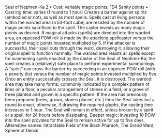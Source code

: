 Seal of Nephren-Ka 2
• Cost:  variable magic points; 1D4 Sanity points
•
 Cast
ing time: varies (1 round to 1 hour)
Creates a barrier against spirits (embodied or not), as well as 
most spells. Spells cast at living persons within the warded 
area (a 50-foot cube) are resisted by the number of magic 
points sacrificed to the spell. The caster invests as many magic 
points as desired. If magical attacks (spells) are directed 
into the warded area, an opposed POW roll is made by 
the attacking spellcaster versus the number of magic points 
invested multiplied by 5. If the attacker is successful, their 
spell cuts through the ward, destroying it, allowing their 
original spell to function normally. The warded area resists 
all spells except for summoning spells enacted by the caster 
of the Seal of Nephren-Ka; the spell creates a (relatively) 
safe place to perform experimental summonings. 
A “spirit” can cross the barrier by succeeding in an 
opposed POW roll (with a penalty die) versus the number 
of magic points invested multiplied by five. Once an entity 
successfully crosses the Seal, it is destroyed. 
The warded area may take many forms; commonly 
indicated by a complex pattern of lines on a floor, a peculiar 
arrangement of stones in a field, or a grove of trees planted 
and grown in a specific pattern. If the area has previously 
been prepared (trees, grown, stones placed, etc.) then the Seal takes but a round to enact, otherwise, if drawing the 
required glyphs, the casting time increases to 1 hour. The 
Seal will remain in effect, unless broken by a spirit or a 
spell, for 24 hours before dissipating. Deeper magic: investing 10 POW into the spell provides 
for the Seal to remain active for up to five days.
Alternative names: Intractable Field of the Black Pharaoh, 
The Grand Ward, Sphere of Denial.
 
